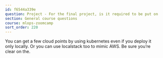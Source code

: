 ```yaml
---
id: f6544a339e
question: Project - For the final project, is it required to be put on the cloud?
section: General course questions
course: mlops-zoomcamp
sort_order: 220
---
```


You can get a few cloud points by using kubernetes even if you deploy it only locally. Or you can use localstack too to mimic AWS. Be sure you’re clear on the.

